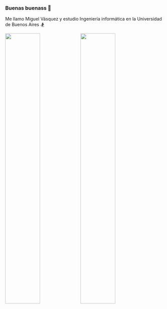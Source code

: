 ### Buenas buenass 👋

Me llamo Miguel Vásquez y estudio Ingeniería informática en la Universidad de Buenos Aires 🏂

<img align="left" width="47%" src="https://github-readme-stats.vercel.app/api?username=MiguelV5&theme=tokyonight&count_private=true&show_icons=true&hide=issues"  />

<img align="left" width="47%" src="https://github-readme-stats.vercel.app/api/top-langs/?username=MiguelV5&hide=Makefile,Batchfile&layout=compact&theme=tokyonight&langs_count=9)](https://github.com/MiguelV5/github-readme-stats"  />




